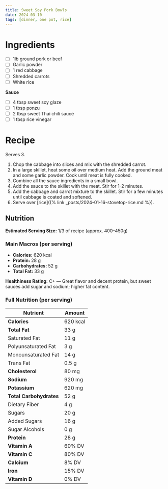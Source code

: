 ```yaml
---
title: Sweet Soy Pork Bowls
date: 2024-03-10
tags: [dinner, one pot, rice]
---
```


# Ingredients

- [ ] 1lb ground pork or beef
- [ ] Garlic powder
- [ ] 1 red cabbage
- [ ] Shredded carrots
- [ ] White rice

**Sauce**

- [ ] 4 tbsp sweet soy glaze
- [ ] 1 tbsp ponzu
- [ ] 2 tbsp sweet Thai chili sauce
- [ ] 1 tbsp rice vinegar

# Recipe

Serves 3.

1. Chop the cabbage into slices and mix with the shredded carrot.
1. In a large skillet, heat some oil over medium heat. Add the ground meat and some garlic powder. Cook until meat is fully cooked.
1. Combine all the sauce ingredients in a small bowl.
1. Add the sauce to the skillet with the meat. Stir for 1-2 minutes.
1. Add the cabbage and carrot mixture to the skillet. Stir for a few minutes until cabbage is coated and softened.
1. Serve over [rice]({% link _posts/2024-01-16-stovetop-rice.md %}).

## Nutrition

**Estimated Serving Size:** 1/3 of recipe (approx. 400–450g)

### Main Macros (per serving)
- **Calories:** 620 kcal  
- **Protein:** 28 g  
- **Carbohydrates:** 52 g  
- **Total Fat:** 33 g  

**Healthiness Rating:** C+ — Great flavor and decent protein, but sweet sauces add sugar and sodium; higher fat content.

### Full Nutrition (per serving)

| Nutrient                  | Amount       |
|---------------------------|--------------|
| **Calories**              | 620 kcal     |
| **Total Fat**             | 33 g         |
| Saturated Fat             | 11 g         |
| Polyunsaturated Fat       | 3 g          |
| Monounsaturated Fat       | 14 g         |
| Trans Fat                 | 0.5 g        |
| **Cholesterol**           | 80 mg        |
| **Sodium**                | 920 mg       |
| **Potassium**             | 620 mg       |
| **Total Carbohydrates**   | 52 g         |
| Dietary Fiber             | 4 g          |
| Sugars                    | 20 g         |
| Added Sugars              | 16 g         |
| Sugar Alcohols            | 0 g          |
| **Protein**               | 28 g         |
| **Vitamin A**             | 60% DV       |
| **Vitamin C**             | 80% DV       |
| **Calcium**               | 8% DV        |
| **Iron**                  | 15% DV       |
| **Vitamin D**             | 0% DV        |
